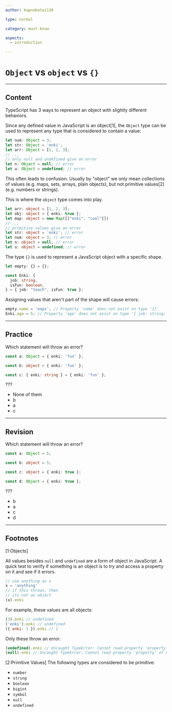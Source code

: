 ```yaml
---
author: kapnobatai136

type: normal

category: must-know

aspects:
  - introduction

---
```


# `Object` vs `object` vs `{}`

---
## Content

TypeScript has 3 ways to represent an object with slightly different behaviors.

Since any defined value in JavaScript is an object[1], the `Object` type can be used to represent any type that is considered to contain a value:

```ts
let num: Object = 3;
let str: Object = 'enki';
let arr: Object = [1, 2, 3];
// ...
// only null and undefined give an error
let n: Object = null; // error
let u: Object = undefined; // error
```

This often leads to confusion. Usually by "object" we only mean collections of values (e.g. maps, sets, arrays, plain objects), but not primitive values[2] (e.g. numbers or strings).

This is where the `object` type comes into play.

```ts
let arr: object = [1, 2, 3];
let obj: object = { enki: true };
let map: object = new Map([["enki", "cool"]])
// ...
// primitive values give an error
let str: object = 'enki'; // error
let num: object = 3; // error
let n: object = null; // error
let u: object = undefined; // error
```

The type `{}` is used to represent a JavaScript object with a specific shape.

```ts
let empty: {} = {};

const Enki: {
  job: string,
  isFun: boolean,
} = { job: "teach", isFun: true };
```

Assigning values that aren't part of the shape will cause errors:

```ts
empty.name = 'oops'; // Property 'name' does not exist on type '{}'
Enki.age = 5; // Property 'age' does not exist on type '{ job: string; isFun: boolean; }'
```

---
## Practice

Which statement will throw an error?

```ts
const a: Object = { enki: 'fun' };

const b: object = { enki: 'fun' };

const c: { enki: string } = { enki: 'fun' };
```

???

* None of them
* b
* a
* c

---
## Revision

Which statement will throw an error?

```ts
const a: Object = 5;

const b: object = 5;

const c: object = { enki: true };

const d: Object = { enki: true };
```

???

* b
* a
* c
* d

---
## Footnotes

[1:Objects]

All values besides `null` and `undefined` are a form of object in JavaScript. A quick test to verify if something is an object is to try and access a property on it and see if it errors.

```js
// use anything as x
x = 'anything'
// if this throws, then 
// its not an object
(x).enki
```

For example, these values are all objects:

```js
(3).enki // undefined
('enki').enki // undefined
({ enki: 1 }).enki // 1
```

Only these throw an error:

```js
(undefined).enki // Uncaught TypeError: Cannot read property 'property' of undefined
(null).enki // Uncaught TypeError: Cannot read property 'property' of null
```

[2:Primitive Values]
The following types are considered to be primitive:
- `number`
- `string`
- `boolean`
- `bigint`
- `symbol`
- `null`
- `undefined`
